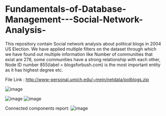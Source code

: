 # Fundamentals-of-Database-Management---Social-Network-Analysis-

This repository contain Social network analysis about political blogs in 2004 US Election.
We have applied multiple filters on the dataset through which we have found out multiple information like Number of communities that exist are 278, some communities have a strong relationship with each other, Node ID number 855(label = blogsforbush.com) is the most important entity as it has highest degree etc.

File Link : http://www-personal.umich.edu/~mejn/netdata/polblogs.zip

![image](https://user-images.githubusercontent.com/93217093/163454824-2bcf77bb-2388-4ca3-8a0d-1c5b927f03d2.png)

![image](https://user-images.githubusercontent.com/93217093/163453304-fd06ed48-1fd7-46df-afea-615509011c2c.png)
![image](https://user-images.githubusercontent.com/93217093/163455108-9907429d-1e7c-4e89-9ba0-cd647e89bcf9.png)


Connected components report:
![image](https://user-images.githubusercontent.com/93217093/163599702-980dc59d-ed42-410d-86e3-fbd1ca68907c.png)


